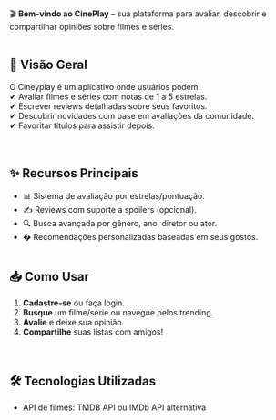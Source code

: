   

🎬 **Bem-vindo ao CinePlay** – sua plataforma para avaliar, descobrir e compartilhar opiniões sobre filmes e séries.
<br><br>
## **📌 Visão Geral**  
O Cineyplay é um aplicativo onde usuários podem:  
✔ Avaliar filmes e séries com notas de 1 a 5 estrelas.  
✔ Escrever reviews detalhadas sobre seus favoritos.  
✔ Descobrir novidades com base em avaliações da comunidade.  
✔ Favoritar títulos para assistir depois.  
<br><br>
## **✨ Recursos Principais**  
- 📊 Sistema de avaliação por estrelas/pontuação.  
- ✍️ Reviews com suporte a spoilers (opcional).  
- 🔍 Busca avançada por gênero, ano, diretor ou ator.  
- � Recomendações personalizadas baseadas em seus gostos.
<br><br>
## **📥 Como Usar**  
1. **Cadastre-se** ou faça login.  
2. **Busque** um filme/série ou navegue pelos trending.  
3. **Avalie** e deixe sua opinião.  
4. **Compartilhe** suas listas com amigos!  
<br><br>
## **🛠 Tecnologias Utilizadas**  
- API de filmes: TMDB API ou IMDb API alternativa  



